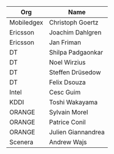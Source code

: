 | Org                    | Name                                                |
| -----------------------| ----------------------------------------------------|
|Mobiledgex              | Christoph Goertz                                   |
|Ericsson                | Joachim Dahlgren                                   |
|Ericsson                | Jan Friman                                         |                                        
|DT                      | Shilpa Padgaonkar                                   |
|DT                      | Noel Wirzius                                       |
|DT                      | Steffen Drüsedow                                   |
|DT                      | Felix Dsouza                                       |
|Intel                   | Cesc Guim                                          |
|KDDI                    | Toshi Wakayama                                     |
|ORANGE                  | Sylvain Morel                                      |
|ORANGE                  | Patrice Conil                                      |
|ORANGE                  | Julien Giannandrea                                 |
|Scenera                 | Andrew Wajs                                        |
